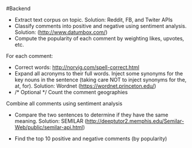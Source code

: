 #Backend
- Extract text corpus on topic. Solution: Reddit, FB, and Twiter APIs
- Classify comments into positive and negative using sentiment analysis. Solution: (http://www.datumbox.com/)
- Compute the popularity of each comment by weighting likes, upvotes, etc.

For each comment:
- Correct words: http://norvig.com/spell-correct.html
- Expand all acronyms to their full words. Inject some synonyms for the key nouns in the sentence (taking care NOT to inject synonyms for the, at, for). Solution: Wordnet (https://wordnet.princeton.edu/)
- /* Optional */ Count the comment geographies 

Combine all comments using sentiment analysis
- Compare the two sentences to determine if they have the same meaning. Solution: SEMILAR (http://deeptutor2.memphis.edu/Semilar-Web/public/semilar-api.html)

- Find the top 10 positive and negative comments (by popularity)
